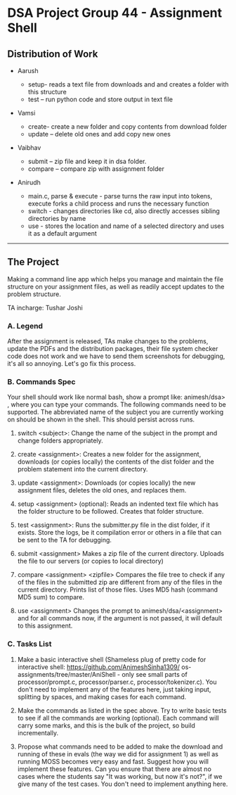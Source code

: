 # DSA Project Group 44 - Assignment Shell

## Distribution of Work

* Aarush   
    * setup- reads a text file from downloads and and creates a folder with this structure
    * test – run python code and store output in text file

* Vamsi
    * create- create a new folder and copy contents from download folder
    * update – delete old ones and add copy new ones

* Vaibhav
    * submit – zip file and keep it in dsa folder.
    * compare – compare zip with assignment folder

* Anirudh
    * main.c, parse & execute - parse turns the raw input into tokens, execute forks a child process and runs the necessary function
    * switch - changes directories like cd, also directly accesses sibling directories by name
    * use - stores the location and name of a selected directory and uses it as a default argument

---------------------------------------------------------------------

## The Project

Making a command line app which helps you manage
and maintain the file structure on your assignment files,
as well as readily accept updates to the problem structure.


TA incharge: Tushar Joshi


### A. Legend
After the assignment is released, TAs make changes
to the problems, update the PDFs and the distribution
packages, their file system checker code does not work
and we have to send them screenshots for debugging, it's
all so annoying. Let's go fix this process.


### B. Commands Spec
Your shell should work like normal bash, show a
prompt like: animesh/dsa> , where you can type your
commands. The following commands need to be supported. The abbreviated name of the subject you are
currently working on should be shown in the shell. This
should persist across runs.

1. switch \<subject>: Change the name of the subject in the prompt and change folders appropriately.

2. create \<assignment>: Creates a new folder for
the assignment, downloads (or copies locally) the
contents of the dist folder and the problem statement into the current directory.

3. update \<assignment>: Downloads (or copies locally) the new assignment files, deletes the old ones,
and replaces them.

4. setup \<assignment> (optional): Reads an indented text file which has the folder structure to
be followed. Creates that folder structure.

5. test \<assignment>: Runs the submitter.py file in
the dist folder, if it exists. Store the logs, be it
compilation error or others in a file that can be
sent to the TA for debugging.

6. submit \<assignment> Makes a zip file of the current directory. Uploads the file to our servers (or
copies to local directory)

7. compare \<assignment> \<zipfile> Compares the
file tree to check if any of the files in the submitted
zip are different from any of the files in the current
directory. Prints list of those files. Uses MD5 hash
(command MD5 sum) to compare.

8. use \<assignment> Changes the prompt to
animesh/dsa/\<assignment> and for all commands now, if the <assignment> argument is not
passed, it will default to this assignment.

### C. Tasks List

1. Make a basic interactive shell (Shameless
plug of pretty code for interactive shell:
https://github.com/AnimeshSinha1309/
os-assignments/tree/master/AniShell -
only see small parts of processor/prompt.c, processor/parser.c, processor/tokenizer.c). You
don't need to implement any of the features here,
just taking input, splitting by spaces, and making
cases for each command.

2. Make the commands as listed in the spec above.
Try to write basic tests to see if all the commands
are working (optional). Each command will carry
some marks, and this is the bulk of the project, so
build incrementally.

3. Propose what commands need to be added to make
the download and running of these in evals (the
way we did for assignment 1) as well as running
MOSS becomes very easy and fast. Suggest how
you will implement these features. Can you ensure
that there are almost no cases where the students
say "It was working, but now it's not?", if we give
many of the test cases. You don't need to implement anything here.
